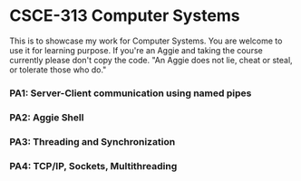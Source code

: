 # CSCE-313 Computer Systems 
This is to showcase my work for Computer Systems. You are welcome to use it for learning purpose. If you're an Aggie and taking the course currently please don't copy the code.
"An Aggie does not lie, cheat or steal, or tolerate those who do."

### PA1: Server-Client communication using named pipes
### PA2: Aggie Shell
### PA3: Threading and Synchronization
### PA4: TCP/IP, Sockets, Multithreading
